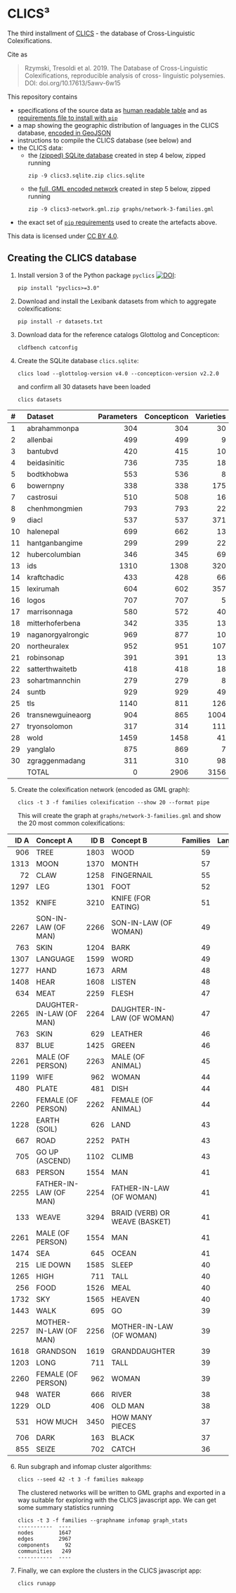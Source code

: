 # CLICS³

The third installment of [CLICS](https://github.com/clics/clics) - the database of Cross-Linguistic Colexifications.

Cite as

> Rzymski, Tresoldi et al. 2019. The Database of Cross-Linguistic Colexifications, reproducible analysis of cross- linguistic polysemies. DOI: doi.org/10.17613/5awv-6w15

This repository contains 
- specifications of the source data as [human readable table](datasets.md) and as
  [requirements file to install with `pip`](datasets.txt)
- a map showing the geographic distribution of languages in the CLICS database,
  [encoded in GeoJSON](languoids.geojson)
- instructions to compile the CLICS database (see below) and
- the CLICS data:
  - the [(zipped) SQLite database](clics3.sqlite.zip) created in step 4 below, zipped running
    ```shell script
    zip -9 clics3.sqlite.zip clics.sqlite
    ```
  - the [full, GML encoded network](clics3-network.gml.zip) created in step 5 below, zipped running
    ```shell script
    zip -9 clics3-network.gml.zip graphs/network-3-families.gml
    ```
- the exact set of [`pip` requirements](requirements.txt) used to create the artefacts
  above.

This data is licensed under [CC BY 4.0](https://creativecommons.org/licenses/by/4.0/).


## Creating the CLICS database

1. Install version 3 of the Python package `pyclics`
   [![DOI](https://zenodo.org/badge/DOI/10.5281/zenodo.3539050.svg)](https://doi.org/10.5281/zenodo.3539050):
   ```shell script
   pip install "pyclics>=3.0"
   ```
2. Download and install the Lexibank datasets from which to aggregate colexifications:
   ```shell script
   pip install -r datasets.txt
   ```
3. Download data for the reference catalogs Glottolog and Concepticon:
   ```shell script
   cldfbench catconfig
   ```
4. Create the SQLite database `clics.sqlite`:
   ```shell script
   clics load --glottolog-version v4.0 --concepticon-version v2.2.0
   ```
   and confirm all 30 datasets have been loaded
   ```shell script
   clics datasets
   ```

| # | Dataset | Parameters | Concepticon | Varieties | Glottocodes | Families |
|:----|:------------------|-------------:|--------------:|------------:|--------------:|-----------:|
| 1 | abrahammonpa | 304 | 304 | 30 | 16 | 2 |
| 2 | allenbai | 499 | 499 | 9 | 9 | 1 |
| 3 | bantubvd | 420 | 415 | 10 | 10 | 1 |
| 4 | beidasinitic | 736 | 735 | 18 | 18 | 1 |
| 5 | bodtkhobwa | 553 | 536 | 8 | 8 | 1 |
| 6 | bowernpny | 338 | 338 | 175 | 172 | 1 |
| 7 | castrosui | 510 | 508 | 16 | 3 | 1 |
| 8 | chenhmongmien | 793 | 793 | 22 | 20 | 1 |
| 9 | diacl | 537 | 537 | 371 | 351 | 25 |
| 10 | halenepal | 699 | 662 | 13 | 13 | 2 |
| 11 | hantganbangime | 299 | 299 | 22 | 22 | 5 |
| 12 | hubercolumbian | 346 | 345 | 69 | 65 | 16 |
| 13 | ids | 1310 | 1308 | 320 | 275 | 60 |
| 14 | kraftchadic | 433 | 428 | 66 | 59 | 2 |
| 15 | lexirumah | 604 | 602 | 357 | 231 | 12 |
| 16 | logos | 707 | 707 | 5 | 5 | 1 |
| 17 | marrisonnaga | 580 | 572 | 40 | 39 | 1 |
| 18 | mitterhoferbena | 342 | 335 | 13 | 13 | 1 |
| 19 | naganorgyalrongic | 969 | 877 | 10 | 8 | 1 |
| 20 | northeuralex | 952 | 951 | 107 | 107 | 21 |
| 21 | robinsonap | 391 | 391 | 13 | 13 | 1 |
| 22 | satterthwaitetb | 418 | 418 | 18 | 18 | 1 |
| 23 | sohartmannchin | 279 | 279 | 8 | 7 | 1 |
| 24 | suntb | 929 | 929 | 49 | 49 | 1 |
| 25 | tls | 1140 | 811 | 126 | 107 | 1 |
| 26 | transnewguineaorg | 904 | 865 | 1004 | 760 | 106 |
| 27 | tryonsolomon | 317 | 314 | 111 | 96 | 5 |
| 28 | wold | 1459 | 1458 | 41 | 41 | 24 |
| 29 | yanglalo | 875 | 869 | 7 | 7 | 1 |
| 30 | zgraggenmadang | 311 | 310 | 98 | 98 | 1 |
| | TOTAL | 0 | 2906 | 3156 | 2271 | 200 |

5. Create the colexification network (encoded as GML graph):
   ```shell script
   clics -t 3 -f families colexification --show 20 --format pipe
   ```
   This will create the graph at `graphs/network-3-families.gml` and show the 20 most common colexifications:

| ID A | Concept A | ID B | Concept B | Families | Languages | Words |                                                                                                        
|-------:|:-------------------------|-------:|:-------------------------------|-----------:|------------:|--------:|
| 906 | TREE | 1803 | WOOD | 59 | 348 | 361 |
| 1313 | MOON | 1370 | MONTH | 57 | 324 | 327 |
| 72 | CLAW | 1258 | FINGERNAIL | 55 | 236 | 243 |
| 1297 | LEG | 1301 | FOOT | 52 | 349 | 358 |
| 1352 | KNIFE | 3210 | KNIFE (FOR EATING) | 51 | 268 | 282 |
| 2267 | SON-IN-LAW (OF MAN) | 2266 | SON-IN-LAW (OF WOMAN) | 49 | 261 | 280 |
| 763 | SKIN | 1204 | BARK | 49 | 209 | 213 |
| 1307 | LANGUAGE | 1599 | WORD | 49 | 148 | 149 |
| 1277 | HAND | 1673 | ARM | 48 | 294 | 300 |
| 1408 | HEAR | 1608 | LISTEN | 48 | 107 | 109 |
| 634 | MEAT | 2259 | FLESH | 47 | 252 | 262 |
| 2265 | DAUGHTER-IN-LAW (OF MAN) | 2264 | DAUGHTER-IN-LAW (OF WOMAN) | 47 | 234 | 256 |
| 763 | SKIN | 629 | LEATHER | 46 | 236 | 258 |
| 837 | BLUE | 1425 | GREEN | 46 | 195 | 204 |
| 2261 | MALE (OF PERSON) | 2263 | MALE (OF ANIMAL) | 45 | 145 | 163 |
| 1199 | WIFE | 962 | WOMAN | 44 | 289 | 301 |
| 480 | PLATE | 481 | DISH | 44 | 155 | 170 |
| 2260 | FEMALE (OF PERSON) | 2262 | FEMALE (OF ANIMAL) | 44 | 146 | 154 |
| 1228 | EARTH (SOIL) | 626 | LAND | 43 | 159 | 167 |
| 667 | ROAD | 2252 | PATH | 43 | 133 | 153 |
| 705 | GO UP (ASCEND) | 1102 | CLIMB | 43 | 132 | 146 |
| 683 | PERSON | 1554 | MAN | 41 | 199 | 205 |
| 2255 | FATHER-IN-LAW (OF MAN) | 2254 | FATHER-IN-LAW (OF WOMAN) | 41 | 187 | 204 |
| 133 | WEAVE | 3294 | BRAID (VERB) OR WEAVE (BASKET) | 41 | 122 | 133 |
| 2261 | MALE (OF PERSON) | 1554 | MAN | 41 | 104 | 115 |
| 1474 | SEA | 645 | OCEAN | 41 | 101 | 110 |
| 215 | LIE DOWN | 1585 | SLEEP | 40 | 191 | 197 |
| 1265 | HIGH | 711 | TALL | 40 | 168 | 182 |
| 256 | FOOD | 1526 | MEAL | 40 | 124 | 136 |
| 1732 | SKY | 1565 | HEAVEN | 40 | 117 | 120 |
| 1443 | WALK | 695 | GO | 39 | 288 | 320 |
| 2257 | MOTHER-IN-LAW (OF MAN) | 2256 | MOTHER-IN-LAW (OF WOMAN) | 39 | 181 | 203 |
| 1618 | GRANDSON | 1619 | GRANDDAUGHTER | 39 | 133 | 151 |
| 1203 | LONG | 711 | TALL | 39 | 113 | 121 |
| 2260 | FEMALE (OF PERSON) | 962 | WOMAN | 39 | 109 | 119 |
| 948 | WATER | 666 | RIVER | 38 | 197 | 200 |
| 1229 | OLD | 406 | OLD MAN | 38 | 103 | 107 |
| 531 | HOW MUCH | 3450 | HOW MANY PIECES | 37 | 184 | 203 |
| 706 | DARK | 163 | BLACK | 37 | 95 | 97 |
| 855 | SEIZE | 702 | CATCH | 36 | 150 | 161 |


6. Run subgraph and infomap cluster algorithms:
   ```shell script
   clics --seed 42 -t 3 -f families makeapp
   ```
   The clustered networks will be written to GML graphs and exported in a way suitable 
   for exploring with the CLICS javascript app. We can get some summary statistics running
   ```shell script
   clics -t 3 -f families --graphname infomap graph_stats
   -----------  ----
   nodes        1647
   edges        2967
   components     92
   communities   249
   -----------  ----
   ```
7. Finally, we can explore the clusters in the CLICS javascript app:
   ```shell script
   clics runapp
   ```

